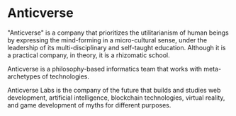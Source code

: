 # Anticverse
"Anticverse" is a company that prioritizes the utilitarianism of human beings by expressing the mind-forming in a micro-cultural sense, under the leadership of its multi-disciplinary and self-taught education. Although it is a practical company, in theory, it is a rhizomatic school.

Anticverse is a philosophy-based informatics team that works with meta-archetypes of technologies.

Anticverse Labs is the company of the future that builds and studies web development, artificial intelligence, blockchain technologies, virtual reality, and game development of myths for different purposes.
